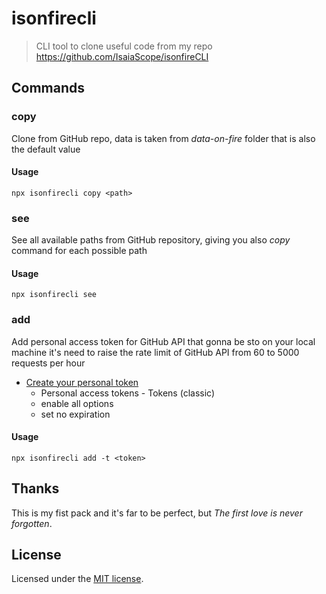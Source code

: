 # isonfirecli

> CLI tool to clone useful code from my repo https://github.com/IsaiaScope/isonfireCLI

## Commands

### copy

Clone from GitHub repo, data is taken from _data-on-fire_ folder that is also the default value

#### Usage

```
npx isonfirecli copy <path>
```

### see

See all available paths from GitHub repository, giving you also _copy_ command for each possible path

#### Usage

```
npx isonfirecli see
```

### add

Add personal access token for GitHub API that gonna be sto on your local machine
it's need to raise the rate limit of GitHub API from 60 to 5000 requests per hour

- [Create your personal token](https://github.com/settings/tokens)
  - Personal access tokens - Tokens (classic)
  - enable all options
  - set no expiration

#### Usage

```
npx isonfirecli add -t <token>
```

## Thanks

This is my fist pack and it's far to be perfect, but _The first love is never forgotten_.

## License

Licensed under the [MIT license](https://github.com/shadcn/ui/blob/main/LICENSE.md).